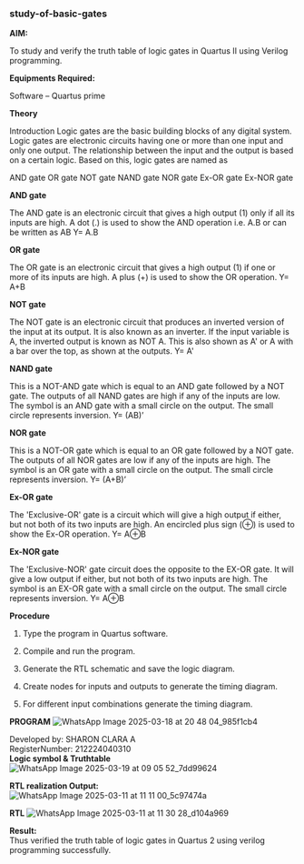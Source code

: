 ### study-of-basic-gates

**AIM:** 

To study and verify the truth table of logic gates in Quartus II using Verilog programming.

**Equipments Required:**

Software – Quartus prime 

**Theory**

Introduction Logic gates are the basic building blocks of any digital system. Logic gates are electronic circuits having one or more than one input and only one output. The relationship between the input and the output is based on a certain logic. Based on this, logic gates are named as

AND gate OR gate NOT gate NAND gate NOR gate Ex-OR gate Ex-NOR gate

**AND gate**

The AND gate is an electronic circuit that gives a high output (1) only if all its inputs are high. A dot (.) is used to show the AND operation i.e. A.B or can be written as AB
Y= A.B

**OR gate** 

The OR gate is an electronic circuit that gives a high output (1) if one or more of its inputs are high. A plus (+) is used to show the OR operation.
Y= A+B

**NOT gate**

The NOT gate is an electronic circuit that produces an inverted version of the input at its output. It is also known as an inverter. If the input variable is A, the inverted output is known as NOT A. This is also shown as A' or A with a bar over the top, as shown at the outputs.
Y= A'

**NAND gate**

This is a NOT-AND gate which is equal to an AND gate followed by a NOT gate. The outputs of all NAND gates are high if any of the inputs are low. The symbol is an AND gate with a small circle on the output. The small circle represents inversion.
Y= (AB)’

**NOR gate**

This is a NOT-OR gate which is equal to an OR gate followed by a NOT gate. The outputs of all NOR gates are low if any of the inputs are high. The symbol is an OR gate with a small circle on the output. The small circle represents inversion.
Y= (A+B)’

**Ex-OR gate**

The 'Exclusive-OR' gate is a circuit which will give a high output if either, but not both of its two inputs are high. An encircled plus sign (⊕) is used to show the Ex-OR operation.
Y= A⊕B

**Ex-NOR gate**

The 'Exclusive-NOR' gate circuit does the opposite to the EX-OR gate. It will give a low output if either, but not both of its two inputs are high. The symbol is an EX-OR gate with a small circle on the output. The small circle represents inversion.
Y= A⊕B

**Procedure** 

1.	Type the program in Quartus software.

2.	Compile and run the program.

3.	Generate the RTL schematic and save the logic diagram.

4.	Create nodes for inputs and outputs to generate the timing diagram.

5.	For different input combinations generate the timing diagram.


**PROGRAM**
![WhatsApp Image 2025-03-18 at 20 48 04_985f1cb4](https://github.com/user-attachments/assets/7241f6dc-c384-4f9e-90b7-585b30ecc4ae)

 Developed by: SHARON CLARA A                                                                                                                                                                                        
                                                                                                                                                                                                          RegisterNumber: 212224040310                                                                                                                                                                                         
                                                                                                                                                                                                                **Logic symbol & Truthtable**                                                                                                                                                                                        
                                                                                                                                                                                                                      ![WhatsApp Image 2025-03-19 at 09 05 52_7dd99624](https://github.com/user-attachments/assets/19288b4d-82bc-48c0-899b-8c7763417273)



**RTL realization Output:** 
![WhatsApp Image 2025-03-11 at 11 11 00_5c97474a](https://github.com/user-attachments/assets/39dc584b-c3c9-4587-891b-fefb59b8bba4)

**RTL**
![WhatsApp Image 2025-03-11 at 11 30 28_d104a969](https://github.com/user-attachments/assets/e501ae5c-386d-4b59-a206-a2be62513f0b)

**Result:**                                                                                                                                                                                                           
Thus verified the truth table of logic gates in Quartus 2 using verilog programming successfully.


